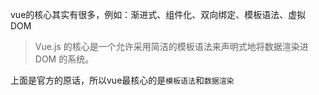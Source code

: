 vue的核心其实有很多，例如：渐进式、组件化、双向绑定、模板语法、虚拟DOM

>Vue.js 的核心是一个允许采用简洁的模板语法来声明式地将数据渲染进 DOM 的系统。

上面是官方的原话，所以vue最核心的是`模板语法`和`数据渲染`